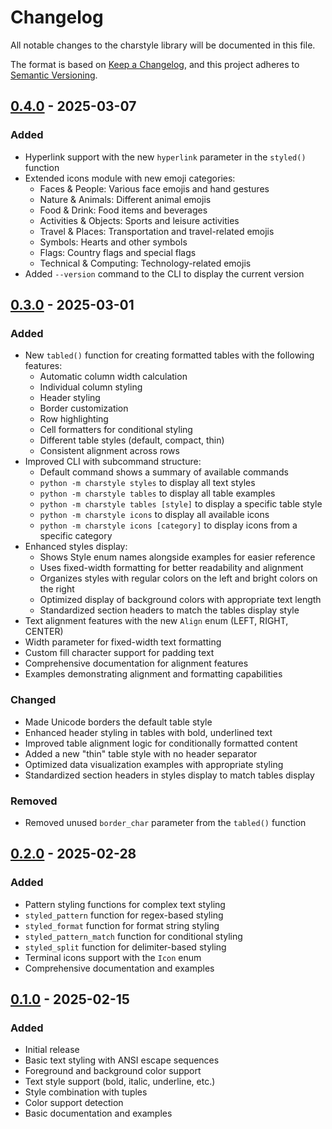 # Changelog

All notable changes to the charstyle library will be documented in this file.

The format is based on [Keep a Changelog](https://keepachangelog.com/en/1.0.0/),
and this project adheres to [Semantic Versioning](https://semver.org/spec/v2.0.0.html).

## [0.4.0] - 2025-03-07

### Added
- Hyperlink support with the new `hyperlink` parameter in the `styled()` function
- Extended icons module with new emoji categories:
  - Faces & People: Various face emojis and hand gestures
  - Nature & Animals: Different animal emojis
  - Food & Drink: Food items and beverages
  - Activities & Objects: Sports and leisure activities
  - Travel & Places: Transportation and travel-related emojis
  - Symbols: Hearts and other symbols
  - Flags: Country flags and special flags
  - Technical & Computing: Technology-related emojis
- Added `--version` command to the CLI to display the current version

## [0.3.0] - 2025-03-01

### Added
- New `tabled()` function for creating formatted tables with the following features:
  - Automatic column width calculation
  - Individual column styling
  - Header styling
  - Border customization
  - Row highlighting
  - Cell formatters for conditional styling
  - Different table styles (default, compact, thin)
  - Consistent alignment across rows
- Improved CLI with subcommand structure:
  - Default command shows a summary of available commands
  - `python -m charstyle styles` to display all text styles
  - `python -m charstyle tables` to display all table examples
  - `python -m charstyle tables [style]` to display a specific table style
  - `python -m charstyle icons` to display all available icons
  - `python -m charstyle icons [category]` to display icons from a specific category
- Enhanced styles display:
  - Shows Style enum names alongside examples for easier reference
  - Uses fixed-width formatting for better readability and alignment
  - Organizes styles with regular colors on the left and bright colors on the right
  - Optimized display of background colors with appropriate text length
  - Standardized section headers to match the tables display style
- Text alignment features with the new `Align` enum (LEFT, RIGHT, CENTER)
- Width parameter for fixed-width text formatting
- Custom fill character support for padding text
- Comprehensive documentation for alignment features
- Examples demonstrating alignment and formatting capabilities

### Changed
- Made Unicode borders the default table style
- Enhanced header styling in tables with bold, underlined text
- Improved table alignment logic for conditionally formatted content
- Added a new "thin" table style with no header separator
- Optimized data visualization examples with appropriate styling
- Standardized section headers in styles display to match tables display

### Removed
- Removed unused `border_char` parameter from the `tabled()` function

## [0.2.0] - 2025-02-28

### Added
- Pattern styling functions for complex text styling
- `styled_pattern` function for regex-based styling
- `styled_format` function for format string styling
- `styled_pattern_match` function for conditional styling
- `styled_split` function for delimiter-based styling
- Terminal icons support with the `Icon` enum
- Comprehensive documentation and examples

## [0.1.0] - 2025-02-15

### Added
- Initial release
- Basic text styling with ANSI escape sequences
- Foreground and background color support
- Text style support (bold, italic, underline, etc.)
- Style combination with tuples
- Color support detection
- Basic documentation and examples

[Unreleased]: https://github.com/joaompinto/charstyle/compare/v0.4.0...HEAD
[0.4.0]: https://github.com/joaompinto/charstyle/compare/v0.3.0...v0.4.0
[0.3.0]: https://github.com/joaompinto/charstyle/compare/v0.2.0...v0.3.0
[0.2.0]: https://github.com/joaompinto/charstyle/compare/v0.1.0...v0.2.0
[0.1.0]: https://github.com/joaompinto/charstyle/releases/tag/v0.1.0
